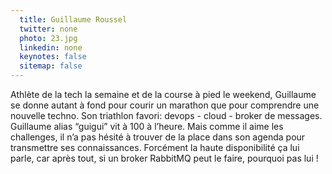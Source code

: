 ```yaml
---
  title: Guillaume Roussel
  twitter: none
  photo: 23.jpg
  linkedin: none
  keynotes: false
  sitemap: false
---
```

Athlète de la tech la semaine et de la course à pied le weekend, Guillaume se donne autant à fond pour courir un marathon que pour comprendre une nouvelle techno. Son triathlon favori:  devops - cloud - broker de messages. 
Guillaume alias “guigui” vit à 100 à l’heure. Mais comme il aime les challenges, il n’a pas hésité à trouver de la place dans son agenda pour transmettre ses connaissances. Forcément la haute disponibilité ça lui parle, car après tout, si un broker RabbitMQ peut le faire, pourquoi pas lui ! 

